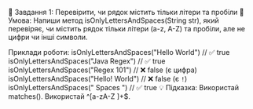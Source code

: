 🔹 Завдання 1: Перевірити, чи рядок містить тільки літери та пробіли
📌 Умова: Напиши метод isOnlyLettersAndSpaces(String str),
який перевіряє, чи містить рядок тільки літери (a-z, A-Z) та пробіли,
але не цифри чи інші символи.

Приклади роботи:
isOnlyLettersAndSpaces("Hello World")   // ✅ true
isOnlyLettersAndSpaces("Java Regex")    // ✅ true
isOnlyLettersAndSpaces("Regex 101")     // ❌ false (є цифра)
isOnlyLettersAndSpaces("Hello! World")  // ❌ false (є `!`)
isOnlyLettersAndSpaces(" Spaces  ")     // ✅ true
💡 Підказка:
Використай matches().
Використай ^[a-zA-Z ]+$.